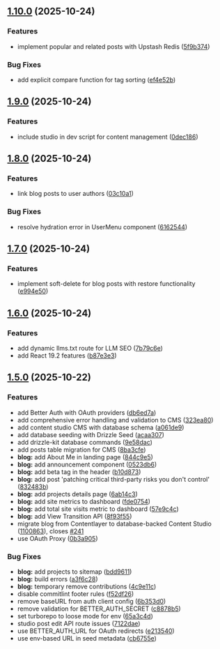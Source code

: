 ## [1.10.0](https://github.com/ruchernchong/portfolio/compare/v1.9.0...v1.10.0) (2025-10-24)

### Features

* implement popular and related posts with Upstash Redis ([5f9b374](https://github.com/ruchernchong/portfolio/commit/5f9b3742dedccef2e0a8414226ee31b316bd07db))

### Bug Fixes

* add explicit compare function for tag sorting ([ef4e52b](https://github.com/ruchernchong/portfolio/commit/ef4e52ba0c9809928a83e44ad74363af36080247))

## [1.9.0](https://github.com/ruchernchong/portfolio/compare/v1.8.0...v1.9.0) (2025-10-24)

### Features

* include studio in dev script for content management ([0dec186](https://github.com/ruchernchong/portfolio/commit/0dec1860da6b1c5aa9d2e11f087d6167234be266))

## [1.8.0](https://github.com/ruchernchong/portfolio/compare/v1.7.0...v1.8.0) (2025-10-24)

### Features

* link blog posts to user authors ([03c10a1](https://github.com/ruchernchong/portfolio/commit/03c10a1f2539417bd8ff99ac8ecba2a541149201))

### Bug Fixes

* resolve hydration error in UserMenu component ([6162544](https://github.com/ruchernchong/portfolio/commit/6162544540c67c3fbe3dc3aa2e746758637b5aa1))

## [1.7.0](https://github.com/ruchernchong/portfolio/compare/v1.6.0...v1.7.0) (2025-10-24)

### Features

* implement soft-delete for blog posts with restore functionality ([e994e50](https://github.com/ruchernchong/portfolio/commit/e994e507213be540e8371ed1f8a3d21807f0fcbe))

## [1.6.0](https://github.com/ruchernchong/portfolio/compare/v1.5.0...v1.6.0) (2025-10-24)

### Features

* add dynamic llms.txt route for LLM SEO ([7b79c6e](https://github.com/ruchernchong/portfolio/commit/7b79c6e04852a90bfcfb53332f09e96e083541c9))
* add React 19.2 features ([b87e3e3](https://github.com/ruchernchong/portfolio/commit/b87e3e34917e2a9707854f9734dd5394bc4e87b1))

## [1.5.0](https://github.com/ruchernchong/portfolio/compare/v1.4.9...v1.5.0) (2025-10-22)

### Features

* add Better Auth with OAuth providers ([db6ed7a](https://github.com/ruchernchong/portfolio/commit/db6ed7ab45a5c4125999016695f8dda42e03fc82))
* add comprehensive error handling and validation to CMS ([323ea80](https://github.com/ruchernchong/portfolio/commit/323ea80df059b7ddaf5b9f8e461baed5ab81e780))
* add content studio CMS with database schema ([a061de9](https://github.com/ruchernchong/portfolio/commit/a061de963ead264d55f725b66ec562f1b7829087))
* add database seeding with Drizzle Seed ([acaa307](https://github.com/ruchernchong/portfolio/commit/acaa3076970ca0c8bd46bf0fa04a1564b4c431cd))
* add drizzle-kit database commands ([9e58dac](https://github.com/ruchernchong/portfolio/commit/9e58dac95b977f1f4419f458d0d4ffde008b9eab))
* add posts table migration for CMS ([8ba3cfe](https://github.com/ruchernchong/portfolio/commit/8ba3cfe24bbbe2d046fe4b1acc7f186b459ff876))
* **blog:** add About Me in landing page ([844c9e5](https://github.com/ruchernchong/portfolio/commit/844c9e5494319fac846f60fc93c863900f40489e))
* **blog:** add announcement component ([0523db6](https://github.com/ruchernchong/portfolio/commit/0523db6ca6a17273f2e9b53088bbd16f94790802))
* **blog:** add beta tag in the header ([b10d873](https://github.com/ruchernchong/portfolio/commit/b10d87329a2852c4affa1b433b6a13645cdc04db))
* **blog:** add post 'patching critical third-party risks you don't control' ([832483b](https://github.com/ruchernchong/portfolio/commit/832483ba7232b663e5ab3a541c03eb115ec2b8a2))
* **blog:** add projects details page ([6ab14c3](https://github.com/ruchernchong/portfolio/commit/6ab14c3dee597f00783c185d82c183192b783fd6))
* **blog:** add site metrics to dashboard ([fde0754](https://github.com/ruchernchong/portfolio/commit/fde0754c2cb8a2de91dfe51182d85b584b41fbb0))
* **blog:** add total site visits metric to dashboard ([57e9c4c](https://github.com/ruchernchong/portfolio/commit/57e9c4c09a5b6f350567050a16ef6a534e104fb6))
* **blog:** add View Transition API ([8f93f55](https://github.com/ruchernchong/portfolio/commit/8f93f55b55fa8f99d29f518aec32616d51e93f32))
* migrate blog from Contentlayer to database-backed Content Studio ([1100863](https://github.com/ruchernchong/portfolio/commit/110086369c429f22fe69b91dd6f4ac30626865c1)), closes [#241](https://github.com/ruchernchong/portfolio/issues/241)
* use OAuth Proxy ([0b3a905](https://github.com/ruchernchong/portfolio/commit/0b3a905da66fed7cef7179e4b5654d781a326d59))

### Bug Fixes

* **blog:** add projects to sitemap ([bdd9611](https://github.com/ruchernchong/portfolio/commit/bdd9611aa1462cd85d37b4d3f872c63ff3a5903e))
* **blog:** build errors ([a3f6c28](https://github.com/ruchernchong/portfolio/commit/a3f6c28a645301c2ea54fa0500e8a2d7eb24f0c5))
* **blog:** temporary remove contributions ([4c9e11c](https://github.com/ruchernchong/portfolio/commit/4c9e11c1ed58659244120af93e827e67720862f9))
* disable commitlint footer rules ([f52df26](https://github.com/ruchernchong/portfolio/commit/f52df26b579b52aaa399d32bce724ddaf11a73a0))
* remove baseURL from auth client config ([6b353d0](https://github.com/ruchernchong/portfolio/commit/6b353d04476925ef94b8a9a57f0ce6260fac1499))
* remove validation for BETTER_AUTH_SECRET ([c8878b5](https://github.com/ruchernchong/portfolio/commit/c8878b5ebde80145bdc9a91c9a6014319134af2d))
* set turborepo to loose mode for env ([65a3c4d](https://github.com/ruchernchong/portfolio/commit/65a3c4d056b23e5d509e408007f4b5b67f6f0d59))
* studio post edit API route issues ([7122dae](https://github.com/ruchernchong/portfolio/commit/7122daec20934f166a2ea359b00c64c9dfc2ec34))
* use BETTER_AUTH_URL for OAuth redirects ([e213540](https://github.com/ruchernchong/portfolio/commit/e21354016e0490f1e6c76a45ad05e1ab73e9b838))
* use env-based URL in seed metadata ([cb6755e](https://github.com/ruchernchong/portfolio/commit/cb6755e479091af1a330ad9d2c4c3c52a35b9d97))
